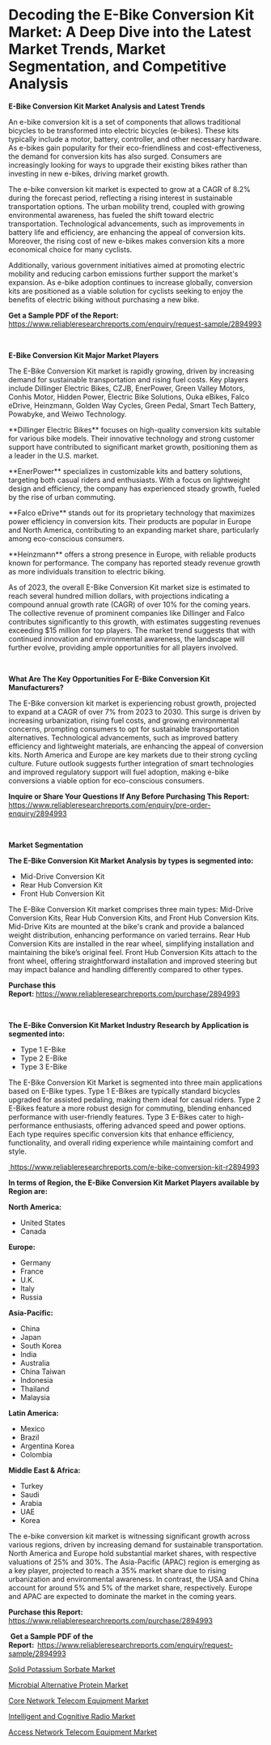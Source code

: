 <p><h1>Decoding the E-Bike Conversion Kit Market: A Deep Dive into the Latest Market Trends, Market Segmentation, and Competitive Analysis</h1></p><p><strong>E-Bike Conversion Kit Market Analysis and Latest Trends</strong></p>
<p><p>An e-bike conversion kit is a set of components that allows traditional bicycles to be transformed into electric bicycles (e-bikes). These kits typically include a motor, battery, controller, and other necessary hardware. As e-bikes gain popularity for their eco-friendliness and cost-effectiveness, the demand for conversion kits has also surged. Consumers are increasingly looking for ways to upgrade their existing bikes rather than investing in new e-bikes, driving market growth.</p><p>The e-bike conversion kit market is expected to grow at a CAGR of 8.2% during the forecast period, reflecting a rising interest in sustainable transportation options. The urban mobility trend, coupled with growing environmental awareness, has fueled the shift toward electric transportation. Technological advancements, such as improvements in battery life and efficiency, are enhancing the appeal of conversion kits. Moreover, the rising cost of new e-bikes makes conversion kits a more economical choice for many cyclists.</p><p>Additionally, various government initiatives aimed at promoting electric mobility and reducing carbon emissions further support the market's expansion. As e-bike adoption continues to increase globally, conversion kits are positioned as a viable solution for cyclists seeking to enjoy the benefits of electric biking without purchasing a new bike.</p></p>
<p><strong>Get a Sample PDF of the Report:&nbsp;</strong> <a href="https://www.reliableresearchreports.com/enquiry/request-sample/2894993?utm_campaign=3070&utm_medium=2&utm_source=Github&utm_content=ia&utm_term=15032025&utm_id=e-bike-conversion-kit">https://www.reliableresearchreports.com/enquiry/request-sample/2894993</a></p>
<p>&nbsp;</p>
<p><strong>E-Bike Conversion Kit Major Market Players</strong></p>
<p><p>The E-Bike Conversion Kit market is rapidly growing, driven by increasing demand for sustainable transportation and rising fuel costs. Key players include Dillinger Electric Bikes, CZJB, EnerPower, Green Valley Motors, Conhis Motor, Hidden Power, Electric Bike Solutions, Ouka eBikes, Falco eDrive, Heinzmann, Golden Way Cycles, Green Pedal, Smart Tech Battery, Powabyke, and Weiwo Technology.</p><p>**Dillinger Electric Bikes** focuses on high-quality conversion kits suitable for various bike models. Their innovative technology and strong customer support have contributed to significant market growth, positioning them as a leader in the U.S. market. </p><p>**EnerPower** specializes in customizable kits and battery solutions, targeting both casual riders and enthusiasts. With a focus on lightweight design and efficiency, the company has experienced steady growth, fueled by the rise of urban commuting.</p><p>**Falco eDrive** stands out for its proprietary technology that maximizes power efficiency in conversion kits. Their products are popular in Europe and North America, contributing to an expanding market share, particularly among eco-conscious consumers.</p><p>**Heinzmann** offers a strong presence in Europe, with reliable products known for performance. The company has reported steady revenue growth as more individuals transition to electric biking.</p><p>As of 2023, the overall E-Bike Conversion Kit market size is estimated to reach several hundred million dollars, with projections indicating a compound annual growth rate (CAGR) of over 10% for the coming years. The collective revenue of prominent companies like Dillinger and Falco contributes significantly to this growth, with estimates suggesting revenues exceeding $15 million for top players. The market trend suggests that with continued innovation and environmental awareness, the landscape will further evolve, providing ample opportunities for all players involved.</p></p>
<p>&nbsp;</p>
<p><strong>What Are The Key Opportunities For E-Bike Conversion Kit Manufacturers?</strong></p>
<p><p>The E-Bike conversion kit market is experiencing robust growth, projected to expand at a CAGR of over 7% from 2023 to 2030. This surge is driven by increasing urbanization, rising fuel costs, and growing environmental concerns, prompting consumers to opt for sustainable transportation alternatives. Technological advancements, such as improved battery efficiency and lightweight materials, are enhancing the appeal of conversion kits. North America and Europe are key markets due to their strong cycling culture. Future outlook suggests further integration of smart technologies and improved regulatory support will fuel adoption, making e-bike conversions a viable option for eco-conscious consumers.</p></p>
<p><strong>Inquire or Share Your Questions If Any Before Purchasing This Report:</strong> <a href="https://www.reliableresearchreports.com/enquiry/pre-order-enquiry/2894993?utm_campaign=3070&utm_medium=2&utm_source=Github&utm_content=ia&utm_term=15032025&utm_id=e-bike-conversion-kit">https://www.reliableresearchreports.com/enquiry/pre-order-enquiry/2894993</a></p>
<p>&nbsp;</p>
<p><strong>Market Segmentation</strong></p>
<p><strong>The E-Bike Conversion Kit Market Analysis by types is segmented into:</strong></p>
<p><ul><li>Mid-Drive Conversion Kit</li><li>Rear Hub Conversion Kit</li><li>Front Hub Conversion Kit</li></ul></p>
<p><p>The E-Bike Conversion Kit market comprises three main types: Mid-Drive Conversion Kits, Rear Hub Conversion Kits, and Front Hub Conversion Kits. Mid-Drive Kits are mounted at the bike's crank and provide a balanced weight distribution, enhancing performance on varied terrains. Rear Hub Conversion Kits are installed in the rear wheel, simplifying installation and maintaining the bike’s original feel. Front Hub Conversion Kits attach to the front wheel, offering straightforward installation and improved steering but may impact balance and handling differently compared to other types.</p></p>
<p><strong>Purchase this Report:&nbsp;</strong><a href="https://www.reliableresearchreports.com/purchase/2894993?utm_campaign=3070&utm_medium=2&utm_source=Github&utm_content=ia&utm_term=15032025&utm_id=e-bike-conversion-kit">https://www.reliableresearchreports.com/purchase/2894993</a></p>
<p>&nbsp;</p>
<p><strong>The E-Bike Conversion Kit Market Industry Research by Application is segmented into:</strong></p>
<p><ul><li>Type 1 E-Bike</li><li>Type 2 E-Bike</li><li>Type 3 E-Bike</li></ul></p>
<p><p>The E-Bike Conversion Kit Market is segmented into three main applications based on E-Bike types. Type 1 E-Bikes are typically standard bicycles upgraded for assisted pedaling, making them ideal for casual riders. Type 2 E-Bikes feature a more robust design for commuting, blending enhanced performance with user-friendly features. Type 3 E-Bikes cater to high-performance enthusiasts, offering advanced speed and power options. Each type requires specific conversion kits that enhance efficiency, functionality, and overall riding experience while maintaining comfort and style.</p></p>
<p><a href="https://www.reliableresearchreports.com/e-bike-conversion-kit-r2894993?utm_campaign=3070&utm_medium=2&utm_source=Github&utm_content=ia&utm_term=15032025&utm_id=e-bike-conversion-kit">&nbsp;https://www.reliableresearchreports.com/e-bike-conversion-kit-r2894993</a></p>
<p><strong>In terms of Region, the E-Bike Conversion Kit Market Players available by Region are:</strong></p>
<p>
    <p> <strong> North America: </strong>
        <ul>
            <li>United States</li>
            <li>Canada</li>
        </ul>
        </p> 
    <p> <strong> Europe: </strong>
        <ul>
            <li>Germany</li>
            <li>France</li>
            <li>U.K.</li>
            <li>Italy</li>
            <li>Russia</li>
        </ul>
        </p> 
    <p> <strong> Asia-Pacific: </strong>
        <ul>
            <li>China</li>
            <li>Japan</li>
            <li>South Korea</li>
            <li>India</li>
            <li>Australia</li>
            <li>China Taiwan</li>
            <li>Indonesia</li>
            <li>Thailand</li>
            <li>Malaysia</li>
        </ul>
        </p> 
    <p> <strong> Latin America: </strong>
        <ul>
            <li>Mexico</li>
            <li>Brazil</li>
            <li>Argentina Korea</li>
            <li>Colombia</li>
        </ul>
        </p> 
    <p> <strong> Middle East & Africa: </strong>
        <ul>
            <li>Turkey</li>
            <li>Saudi</li>
            <li>Arabia</li>
            <li>UAE</li>
            <li>Korea</li>
        </ul>
    </p>
    </p>
<p><p>The e-bike conversion kit market is witnessing significant growth across various regions, driven by increasing demand for sustainable transportation. North America and Europe hold substantial market shares, with respective valuations of 25% and 30%. The Asia-Pacific (APAC) region is emerging as a key player, projected to reach a 35% market share due to rising urbanization and environmental awareness. In contrast, the USA and China account for around 5% and 5% of the market share, respectively. Europe and APAC are expected to dominate the market in the coming years.</p></p>
<p><strong>Purchase this Report: </strong><a href="https://www.reliableresearchreports.com/purchase/2894993?utm_campaign=3070&utm_medium=2&utm_source=Github&utm_content=ia&utm_term=15032025&utm_id=e-bike-conversion-kit">https://www.reliableresearchreports.com/purchase/2894993</a></p>
<p>&nbsp;<strong>Get a Sample PDF of the Report:&nbsp;&nbsp;</strong><a href="https://www.reliableresearchreports.com/enquiry/request-sample/2894993?utm_campaign=3070&utm_medium=2&utm_source=Github&utm_content=ia&utm_term=15032025&utm_id=e-bike-conversion-kit">https://www.reliableresearchreports.com/enquiry/request-sample/2894993</a></p>
<p><strong></strong></p>
<p><p><a href="https://www.linkedin.com/pulse/solid-potassium-sorbate-market-global-regional-analysis-focus-nl3se?utm_campaign=3070&utm_medium=2&utm_source=Github&utm_content=ia&utm_term=15032025&utm_id=e-bike-conversion-kit">Solid Potassium Sorbate Market</a></p><p><a href="https://www.linkedin.com/pulse/revenue-forecast-microbial-alternative-protein-market-projected-n9rke?utm_campaign=3070&utm_medium=2&utm_source=Github&utm_content=ia&utm_term=15032025&utm_id=e-bike-conversion-kit">Microbial Alternative Protein Market</a></p><p><a href="https://www.linkedin.com/pulse/global-core-network-telecom-equipment-market-trends-insights-p7qbe?utm_campaign=3070&utm_medium=2&utm_source=Github&utm_content=ia&utm_term=15032025&utm_id=e-bike-conversion-kit">Core Network Telecom Equipment Market</a></p><p><a href="https://www.linkedin.com/pulse/examining-market-forces-influencing-intelligent-cognitive-xxyef?utm_campaign=3070&utm_medium=2&utm_source=Github&utm_content=ia&utm_term=15032025&utm_id=e-bike-conversion-kit">Intelligent and Cognitive Radio Market</a></p><p><a href="https://www.linkedin.com/pulse/access-network-telecom-equipment-market-trends-forecast-growth-ajdee?utm_campaign=3070&utm_medium=2&utm_source=Github&utm_content=ia&utm_term=15032025&utm_id=e-bike-conversion-kit">Access Network Telecom Equipment Market</a></p></p>
